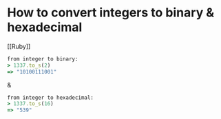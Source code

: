 # How to convert integers to binary & hexadecimal

[[Ruby]]

```ruby
from integer to binary:
> 1337.to_s(2)
=> "10100111001"
```

&

```ruby
from integer to hexadecimal:
> 1337.to_s(16)
=> "539"
```
